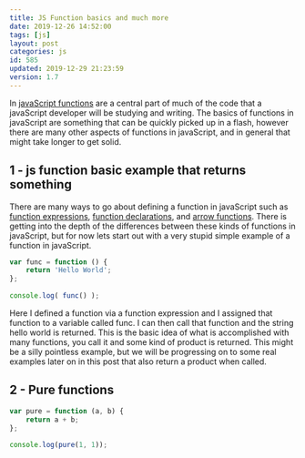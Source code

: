 ```yaml
---
title: JS Function basics and much more
date: 2019-12-26 14:52:00
tags: [js]
layout: post
categories: js
id: 585
updated: 2019-12-29 21:23:59
version: 1.7
---
```


In [javaScript functions](https://developer.mozilla.org/en-US/docs/Web/JavaScript/Reference/Functions) are a central part of much of the code that a javaScript developer will be studying and writing. The basics of functions in javaScript are something that can be quickly picked up in a flash, however there are many other aspects of functions in javaScript, and in general that might take longer to get solid.

<!-- more -->

## 1 - js function basic example that returns something

There are many ways to go about defining a function in javaScript such as [function expressions](/2019/01/27/js-function-expression/), [function declarations](/2019/04/11/js-function-declaration/), and [arrow functions](/2019/02/17/js-arrow-functions/). There is getting into the depth of the differences between these kinds of functions in javaScript, but for now lets start out with a very stupid simple example of a function in javaScript.

```js
var func = function () {
    return 'Hello World';
};
 
console.log( func() );
```

Here I defined a function via a function expression and I assigned that function to a variable called func. I can then call that function and the string hello world is returned. This is the basic idea of what is accomplished with many functions, you call it and some kind of product is returned. This might be a silly pointless example, but we will be progressing on to some real examples later on in this post that also return a product when called.

## 2 - Pure functions

```js
var pure = function (a, b) {
    return a + b;
};
 
console.log(pure(1, 1));
```